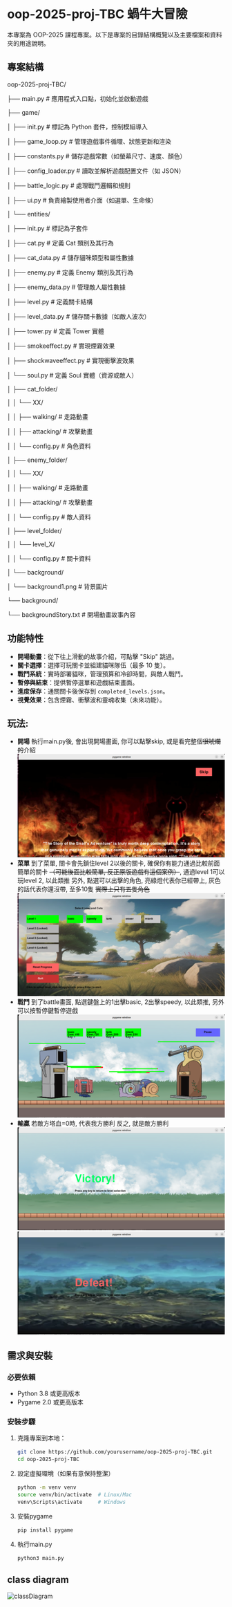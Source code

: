 # oop-2025-proj-TBC  蝸牛大冒險

本專案為 OOP-2025 課程專案。以下是專案的目錄結構概覽以及主要檔案和資料夾的用途說明。

## 專案結構
oop-2025-proj-TBC/

├── main.py              # 應用程式入口點，初始化並啟動遊戲

├── game/

│   ├── init.py      # 標記為 Python 套件，控制模組導入

│   ├── game_loop.py     # 管理遊戲事件循環、狀態更新和渲染

│   ├── constants.py     # 儲存遊戲常數（如螢幕尺寸、速度、顏色）

│   ├── config_loader.py # 讀取並解析遊戲配置文件（如 JSON）

│   ├── battle_logic.py  # 處理戰鬥邏輯和規則

│   ├── ui.py            # 負責繪製使用者介面（如選單、生命條）

│   └── entities/

│       ├── init.py  # 標記為子套件

│       ├── cat.py       # 定義 Cat 類別及其行為

│       ├── cat_data.py  # 儲存貓咪類型和屬性數據

│       ├── enemy.py     # 定義 Enemy 類別及其行為

│       ├── enemy_data.py # 管理敵人屬性數據

│       ├── level.py     # 定義關卡結構

│       ├── level_data.py # 儲存關卡數據（如敵人波次）

│       ├── tower.py     # 定義 Tower 實體

│       ├── smokeeffect.py # 實現煙霧效果

│       ├── shockwaveeffect.py # 實現衝擊波效果

│       └── soul.py      # 定義 Soul 實體（資源或敵人）

│   ├── cat_folder/

│   │   └── XX/

│   │       ├── walking/ # 走路動畫

│   │       ├── attacking/ # 攻擊動畫

│   │       └── config.py # 角色資料

│   ├── enemy_folder/

│   │   └── XX/

│   │       ├── walking/ # 走路動畫

│   │       ├── attacking/ # 攻擊動畫

│   │       └── config.py # 敵人資料

│   ├── level_folder/

│   │   └── level_X/

│   │       └── config.py # 關卡資料

│   └── background/

│       └── background1.png # 背景圖片

└── background/

└── backgroundStory.txt # 開場動畫故事內容

## 功能特性
- **開場動畫**：從下往上滑動的故事介紹，可點擊 "Skip" 跳過。
- **關卡選擇**：選擇可玩關卡並組建貓咪隊伍（最多 10 隻）。
- **戰鬥系統**：實時部署貓咪，管理預算和冷卻時間，與敵人戰鬥。
- **暫停與結束**：提供暫停選單和遊戲結束畫面。
- **進度保存**：通關關卡後保存到 `completed_levels.json`。
- **視覺效果**：包含煙霧、衝擊波和靈魂收集（未來功能）。

## 玩法:
- **開場**
執行main.py後, 會出現開場畫面, 你可以點擊skip, 或是看完整個~~很唬爛的~~介紹
![開場背景](intro/intro_screen.png "遊戲開場畫面背景")
- **菜單**
到了菜單, 關卡會先鎖住level 2以後的關卡, 確保你有能力通過比較前面簡單的關卡 ~~（可能後面比較簡單, 反正原版遊戲有這個案例）~~, 通過level 1可以玩level 2, 以此類推
另外, 點選可以出擊的角色, 亮綠燈代表你已經帶上, 灰色的話代表你還沒帶, 至多10隻 ~~實際上只有五隻角色~~
![菜單](intro/level_selection.png "菜單畫面")
- **戰鬥**
到了battle畫面, 點選鍵盤上的1出擊basic, 2出擊speedy, 以此類推, 另外可以按暫停鍵暫停遊戲
![戰鬥](intro/battle.png "戰鬥畫面")
- **輸贏**
若敵方塔血=0時, 代表我方勝利
反之, 就是敵方勝利
![win](intro/victory.png "勝利畫面")
![loss](intro/loss.png "失敗畫面")
## 需求與安裝
### 必要依賴
- Python 3.8 或更高版本
- Pygame 2.0 或更高版本

### 安裝步驟
1. 克隆專案到本地：
   ```bash
   git clone https://github.com/yourusername/oop-2025-proj-TBC.git
   cd oop-2025-proj-TBC
2. 設定虛擬環境（如果有意保持整潔）
    ```bash
    python -m venv venv
    source venv/bin/activate  # Linux/Mac
    venv\Scripts\activate     # Windows
3. 安裝pygame
    ```bash
    pip install pygame
4. 執行main.py
    ```bash
    python3 main.py
## class diagram
![classDiagram](https://www.plantuml.com/plantuml/png/hLRDRXit4BxhAVQe8BOVG8SWW14K1T8UclPG10OnMeuaGbnoGGubgqNVlVpPdQKeHqY0NEJbDvp_RuR-w0aSXK6lUWtUTyz0tR-hhdjytNGxRO7IzwNwfik8cywJImS_8ifAU5QI3fjEcNmweDeVY8_A2o22_gZCVjDjhTK91QC6uGc8hJBaI90QSB47NZWaXq0e5miJ9AIAEgP7ZgSMEUn9MSEslBOab97uEaFlYyT9PTrOUvTkX542uThOSr8gc7HmNllU8PfytYE9v6nTQUJyWXUusqM9N_V1EJHLTgnP2YJ-iGQBWS6UqjT_gwa_dmmEb_iTKbvihVTSe5mtFyBP27-m_V4C9wo4OwNQzXFe-BtTRGhweydVB-ETqgGlWYCA2GFiSLt-r5qx6Xlrjb6vBkIVzeok5F9I8hwROLkf0Lx55T1RGz2J66sy7eklbQVxYTsFV8dqozoqJxc2zvkVud8WLV0LA8E3Q_QtmtNBxOufycOAa6D1AS0XhDFjyRA70P_-Y70LkmtwNi3izvl-sDJVlu61_TopBNWKI-C6PSg9Yv3uw1cnVHz6XRB0fJkSoWcKXgsEzd8O54QDNwFYGz9-ITSSQimErmtDg_W-umcdN0qCopR3DB4YhSt9xrUf-cpsiGnbD8Fk17hfJd0d5O7hxPS8l7Ss62b6e0FRjy49IcJU54ulFbiqdtbDik4S1KhHsv2Pcy9Bk0PF8Wjp89K4j1PQ3OfGbWkyZjbtRyrExLadbT0ZbP1yuNv_m3YNRzXYCYp5_GK6_6pjMEfRkC6K-nBS3dfCabx7MM512llfEK59bg3cfV6e2ujrQXvNXE4UQ6vQr7WfSpwC6badYZrcfUhkCz3BN0h5RS-hk_JT1ZsZQK8AE8zvsPHih1d_bn_gUTl4fhlR8FUO-DoxnEzhmf4bqDELqgBh9L8M-Mo4uKd10IscoXF0PS-LQrxukORY8eOow1iUUKxlRM7HEs8IZak6sq1aJLgsDQkZ9sTRtulWPbNkGA9GvbPm4NQtyqWtzSWQeCS3y78T85h8_DFMZfdVlrk32x__-ZKp-xssC15B5196ZwAQV9LVYi9_iRnM3zq4LKzMSj8EIDcjhOF9taDN6FtGNOz5TUw1edXdayTs47XrifkSS51iVYhGRFMQFmzTHM0MvXOzT2rXRaAgQ5xaTVCvueKbpOF58OyGF8e1JU2ea-vjRcYaA3U-bLxXV4fBYkA__Fg3FOj1UPzQEnUnxBjtJ852nf_T-6AsZRk4DTCvdfc_RrJfx60KXA-qJZzvecSB0xoMo3WANfnrsPJP2p1gIDFqNK6aAU7zRnyVFtJFG0sITsk3vHtOOCqoRQKsw0RYBNC5byT-mPwUFdJJVxjR8D8OamyU_IhETPBD5oFiq4XqVfKjL856KIA3zIhLPJNxvOIZlAm-NyauzKgw-XWzX47_3m00 "class diagram")
